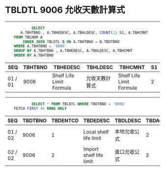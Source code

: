 # TBLDTL 9006 允收天數計算式 

---

```sql
            SELECT
       A.TBHTBNO , A.TBHEDESC, A.TBHLDESC, COUNT(1) S1, A.TBHCMNT
    FROM TBLHDR A
        INNER JOIN TBLDTL B ON A.TBHTBNO = B.TBDTBNO
    WHERE A.TBHTBNO = '9006'
    GROUP BY A.TBHTBNO , A.TBHEDESC, A.TBHLDESC, A.TBHCMNT
    ORDER BY A.TBHTBNO

```

|SEQ|TBHTBNO|TBHEDESC|TBHLDESC|TBHCMNT|S1|
| -- | -- | -- | -- | -- | -- |
|01 / 01|9006|Shelf Life Limit Formula|允收天數計算式|Shelf Life Limit Formula|2|


---


```sql
            SELECT * FROM TBLDTL WHERE TBDTBNO = '9006'
    FETCH FIRST 40 ROWS ONLY

```

|SEQ|TBDTBNO|TBDENTCD|TBDEDESC|TBDLDESC|TBDACCES|TBDNUM1|TBDNUM2|TBDNUM3|TBDNUM4|TBDCHA1|TBDCHA2|TBDCHA3|TBDCHA4|TBDDAT1|TBDDAT2|TBDCRE|TBDUPD|TBDUSR|
| -- | -- | -- | -- | -- | -- | -- | -- | -- | -- | -- | -- | -- | -- | -- | -- | -- | -- | -- |
|01 / 02|9006|1|Local shelf life limit|本地允收公式|2|3|2|null|null|null|null|null|null|null|null|2023-02-15 18:03:10.0|2023-02-15 21:30:43.0|CRID0640|
|02 / 02|9006|2|Import shelf life limit|進口允收公式|2|2|1|null|null|null|null|null|null|null|null|2023-02-15 18:03:10.0|2023-02-15 21:30:43.0|CRID0640|

